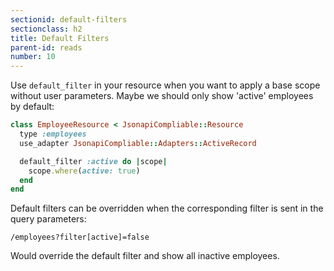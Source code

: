 ```yaml
---
sectionid: default-filters
sectionclass: h2
title: Default Filters
parent-id: reads
number: 10
---
```


Use `default_filter` in your resource when you want to apply a base
scope without user parameters. Maybe we should only show 'active'
employees by default:

```ruby
class EmployeeResource < JsonapiCompliable::Resource
  type :employees
  use_adapter JsonapiCompliable::Adapters::ActiveRecord

  default_filter :active do |scope|
    scope.where(active: true)
  end
end
```

Default filters can be overridden when the corresponding filter is sent
in the query parameters:

```
/employees?filter[active]=false
```

Would override the default filter and show all inactive employees.
